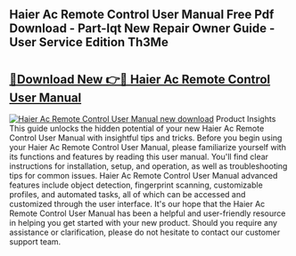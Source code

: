## Haier Ac Remote Control User Manual Free Pdf Download - Part-Iqt New Repair Owner Guide - User Service Edition Th3Me

# <h2><a href="http://bc12228.oget.top/?id=Haier+Ac+Remote+Control+User+Manual">🔗Download New 👉🔴 Haier Ac Remote Control User Manual</a></h2>

[![Haier Ac Remote Control User Manual new download](https://i.imgur.com/5g1atiW.png)](http://bc12228.oget.top/?id=Haier+Ac+Remote+Control+User+Manual)
Product Insights This guide unlocks the hidden potential of your new Haier Ac Remote Control User Manual with insightful tips and tricks. Before you begin using your Haier Ac Remote Control User Manual, please familiarize yourself with its functions and features by reading this user manual. You'll find clear instructions for installation, setup, and operation, as well as troubleshooting tips for common issues. Haier Ac Remote Control User Manual advanced features include object detection, fingerprint scanning, customizable profiles, and automated tasks, all of which can be accessed and customized through the user interface. It's our hope that the Haier Ac Remote Control User Manual has been a helpful and user-friendly resource in helping you get started with your new product. Should you require any assistance or clarification, please do not hesitate to contact our customer support team.
